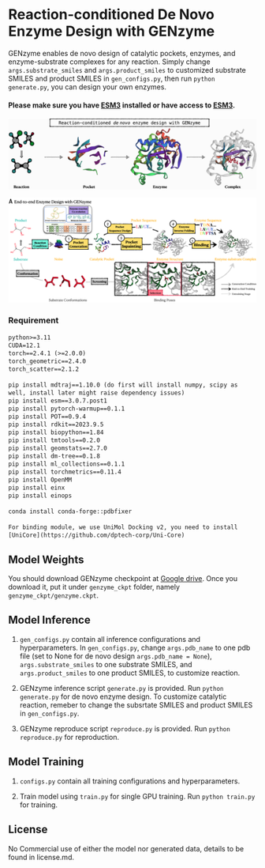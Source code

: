 # Reaction-conditioned De Novo Enzyme Design with GENzyme

GENzyme enables de novo design of catalytic pockets, enzymes, and enzyme-substrate complexes for any reaction. Simply change ```args.substrate_smiles``` and  ```args.product_smiles``` to customized substrate SMILES and product SMILES in ```gen_configs.py```, then run ```python generate.py```, you can design your own enzymes. 

#### Please make sure you have [ESM3](https://github.com/evolutionaryscale/esm/tree/main) installed or have access to [ESM3](https://github.com/evolutionaryscale/esm/tree/main).

![genzyme](./image/genzyme.jpg)

![workflow](./image/workflow.jpg)


### Requirement
```
python>=3.11
CUDA=12.1
torch==2.4.1 (>=2.0.0)
torch_geometric==2.4.0
torch_scatter==2.1.2

pip install mdtraj==1.10.0 (do first will install numpy, scipy as well, install later might raise dependency issues)
pip install esm==3.0.7.post1
pip install pytorch-warmup==0.1.1
pip install POT==0.9.4
pip install rdkit==2023.9.5
pip install biopython==1.84
pip install tmtools==0.2.0
pip install geomstats==2.7.0
pip install dm-tree==0.1.8
pip install ml_collections==0.1.1
pip install torchmetrics==0.11.4
pip install OpenMM
pip install einx
pip install einops

conda install conda-forge::pdbfixer

For binding module, we use UniMol Docking v2, you need to install [UniCore](https://github.com/dptech-corp/Uni-Core)
```
## Model Weights

You should download GENzyme checkpoint at [Google drive](https://drive.google.com/file/d/1R39bvQwUKqIXeqf4RIsuK-K6RWq4P1gj/view?usp=sharing). Once you download it, put it under ```genzyme_ckpt``` folder, namely ```genzyme_ckpt/genzyme.ckpt```.

## Model Inference
1. ```gen_configs.py``` contain all inference configurations and hyperparameters. In ```gen_configs.py```, change ```args.pdb_name``` to one pdb file (set to None for de novo design ```args.pdb_name = None```), ```args.substrate_smiles``` to one substrate SMILES, and ```args.product_smiles``` to one product SMILES, to customize reaction.

2. GENzyme inference script ```generate.py``` is provided. Run ```python generate.py``` for de novo enzyme design. To customize catalytic reaction, remeber to change the subsrtate SMILES and product SMILES in ```gen_configs.py```.

3. GENzyme reproduce script ```reproduce.py``` is provided. Run ```python reproduce.py``` for reproduction.

## Model Training

1. ```configs.py``` contain all training configurations and hyperparameters.

2. Train model using ```train.py``` for single GPU training. Run ```python train.py``` for training.

   
## License
No Commercial use of either the model nor generated data, details to be found in license.md.

